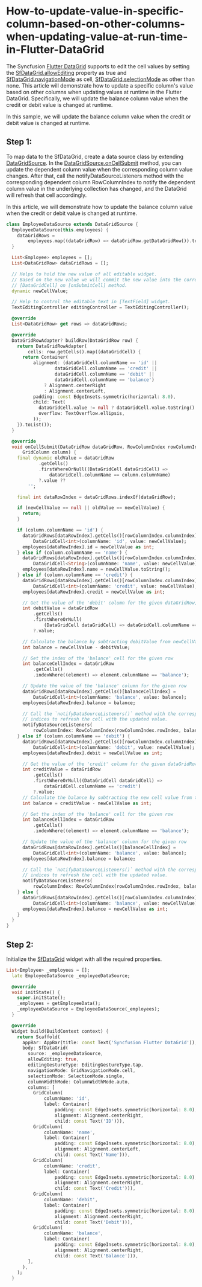 # How-to-update-value-in-specific-column-based-on-other-columns-when-updating-value-at-run-time-in-Flutter-DataGrid

The Syncfusion [Flutter DataGrid](https://www.syncfusion.com/flutter-widgets/flutter-datagrid) supports to edit the cell values by setting the [SfDataGrid.allowEditing](https://pub.dev/documentation/syncfusion_flutter_datagrid/latest/datagrid/SfDataGrid/allowEditing.html) property as true and [SfDataGrid.navigationMode](https://pub.dev/documentation/syncfusion_flutter_datagrid/latest/datagrid/SfDataGrid/navigationMode.html) as cell, [SfDataGrid.selectionMode](https://pub.dev/documentation/syncfusion_flutter_datagrid/latest/datagrid/SfDataGrid/selectionMode.html) as other than none.
This article will demonstrate how to update a specific column's value based on other columns when updating values at runtime in the Flutter DataGrid. Specifically, we will update the balance column value when the credit or debit value is changed at runtime.

In this sample, we will update the balance column value when the credit or debit value is changed at runtime.

## Step 1: 
To map data to the SfDataGrid, create a data source class by extending [DataGridSource](https://pub.dev/documentation/syncfusion_flutter_datagrid/latest/datagrid/DataGridSource-class.html). In the [DataGridSource.onCellSubmit](https://pub.dev/documentation/syncfusion_flutter_datagrid/latest/datagrid/DataGridSource/onCellSubmit.html) method, you can update the dependent column value when the corresponding column value changes. After that, call the notifyDataSourceListeners method with the corresponding dependent column RowColumnIndex to notify the dependent column value in the underlying collection has changed, and the DataGrid will refresh that cell accordingly.

In this article, we will demonstrate how to update the balance column value when the credit or debit value is changed at runtime.

```dart
class EmployeeDataSource extends DataGridSource {
  EmployeeDataSource(this.employees) {
    dataGridRows =
        employees.map((dataGridRow) => dataGridRow.getDataGridRow()).toList();
  }

  List<Employee> employees = [];
  List<DataGridRow> dataGridRows = [];

  // Helps to hold the new value of all editable widget.
  // Based on the new value we will commit the new value into the corresponding
  // [DataGridCell] on [onSubmitCell] method.
  dynamic newCellValue;

  // Help to control the editable text in [TextField] widget.
  TextEditingController editingController = TextEditingController();

  @override
  List<DataGridRow> get rows => dataGridRows;

  @override
  DataGridRowAdapter? buildRow(DataGridRow row) {
    return DataGridRowAdapter(
        cells: row.getCells().map((dataGridCell) {
      return Container(
          alignment: (dataGridCell.columnName == 'id' ||
                  dataGridCell.columnName == 'credit' ||
                  dataGridCell.columnName == 'debit' ||
                  dataGridCell.columnName == 'balance')
              ? Alignment.centerRight
              : Alignment.centerLeft,
          padding: const EdgeInsets.symmetric(horizontal: 8.0),
          child: Text(
            dataGridCell.value != null ? dataGridCell.value.toString() : "",
            overflow: TextOverflow.ellipsis,
          ));
    }).toList());
  }

  @override
  void onCellSubmit(DataGridRow dataGridRow, RowColumnIndex rowColumnIndex,
      GridColumn column) {
    final dynamic oldValue = dataGridRow
            .getCells()
            .firstWhereOrNull((DataGridCell dataGridCell) =>
                dataGridCell.columnName == column.columnName)
            ?.value ??
        '';

    final int dataRowIndex = dataGridRows.indexOf(dataGridRow);

    if (newCellValue == null || oldValue == newCellValue) {
      return;
    }

    if (column.columnName == 'id') {
      dataGridRows[dataRowIndex].getCells()[rowColumnIndex.columnIndex] =
          DataGridCell<int>(columnName: 'id', value: newCellValue);
      employees[dataRowIndex].id = newCellValue as int;
    } else if (column.columnName == 'name') {
      dataGridRows[dataRowIndex].getCells()[rowColumnIndex.columnIndex] =
          DataGridCell<String>(columnName: 'name', value: newCellValue);
      employees[dataRowIndex].name = newCellValue.toString();
    } else if (column.columnName == 'credit') {
      dataGridRows[dataRowIndex].getCells()[rowColumnIndex.columnIndex] =
          DataGridCell<int>(columnName: 'credit', value: newCellValue);
      employees[dataRowIndex].credit = newCellValue as int;

      // Get the value of the 'debit' column for the given dataGridRow,
      int debitValue = dataGridRow
          .getCells()
          .firstWhereOrNull(
              (DataGridCell dataGridCell) => dataGridCell.columnName == 'debit')
          ?.value;

      // Calculate the balance by subtracting debitValue from newCellValue
      int balance = newCellValue - debitValue;

      // Get the index of the 'balance' cell for the given row
      int balanceCellIndex = dataGridRow
          .getCells()
          .indexWhere((element) => element.columnName == 'balance');

      // Update the value of the 'balance' column for the given row
      dataGridRows[dataRowIndex].getCells()[balanceCellIndex] =
          DataGridCell<int>(columnName: 'balance', value: balance);
      employees[dataRowIndex].balance = balance;

      // Call the `notifyDataSourceListeners()` method with the corresponding row and column
      // indices to refresh the cell with the updated value.
      notifyDataSourceListeners(
          rowColumnIndex: RowColumnIndex(rowColumnIndex.rowIndex, balanceCellIndex));
    } else if (column.columnName == 'debit') {
      dataGridRows[dataRowIndex].getCells()[rowColumnIndex.columnIndex] =
          DataGridCell<int>(columnName: 'debit', value: newCellValue);
      employees[dataRowIndex].debit = newCellValue as int;

      // Get the value of the 'credit' column for the given dataGridRow,
      int creditValue = dataGridRow
          .getCells()
          .firstWhereOrNull((DataGridCell dataGridCell) =>
              dataGridCell.columnName == 'credit')
          ?.value;
      // Calculate the balance by subtracting the new cell value from the credit value.
      int balance = creditValue - newCellValue as int;

      // Get the index of the 'balance' cell for the given row
      int balanceCellIndex = dataGridRow
          .getCells()
          .indexWhere((element) => element.columnName == 'balance');

      // Update the value of the 'balance' column for the given row
      dataGridRows[dataRowIndex].getCells()[balanceCellIndex] =
          DataGridCell<int>(columnName: 'balance', value: balance);
      employees[dataRowIndex].balance = balance;

      // Call the `notifyDataSourceListeners()` method with the corresponding row and column
      // indices to refresh the cell with the updated value.
      notifyDataSourceListeners(
          rowColumnIndex: RowColumnIndex(rowColumnIndex.rowIndex, balanceCellIndex));
    } else {
      dataGridRows[dataRowIndex].getCells()[rowColumnIndex.columnIndex] =
          DataGridCell<int>(columnName: 'balance', value: newCellValue);
      employees[dataRowIndex].balance = newCellValue as int;
    }
  }
}

```

## Step 2: 
Initialize the [SfDataGrid](https://pub.dev/documentation/syncfusion_flutter_datagrid/latest/datagrid/SfDataGrid-class.html) widget with all the required properties.

```dart
List<Employee> _employees = [];
  late EmployeeDataSource _employeeDataSource;

  @override
  void initState() {
    super.initState();
    _employees = getEmployeeData();
    _employeeDataSource = EmployeeDataSource(_employees);
  }

  @override
  Widget build(BuildContext context) {
    return Scaffold(
      appBar: AppBar(title: const Text('Syncfusion Flutter DataGrid')),
      body: SfDataGrid(
        source: _employeeDataSource,
        allowEditing: true,
        editingGestureType: EditingGestureType.tap,
        navigationMode: GridNavigationMode.cell,
        selectionMode: SelectionMode.single,
        columnWidthMode: ColumnWidthMode.auto,
        columns: [
          GridColumn(
              columnName: 'id',
              label: Container(
                  padding: const EdgeInsets.symmetric(horizontal: 8.0),
                  alignment: Alignment.centerRight,
                  child: const Text('ID'))),
          GridColumn(
              columnName: 'name',
              label: Container(
                  padding: const EdgeInsets.symmetric(horizontal: 8.0),
                  alignment: Alignment.centerLeft,
                  child: const Text('Name'))),
          GridColumn(
              columnName: 'credit',
              label: Container(
                  padding: const EdgeInsets.symmetric(horizontal: 8.0),
                  alignment: Alignment.centerRight,
                  child: const Text('Credit'))),
          GridColumn(
              columnName: 'debit',
              label: Container(
                  padding: const EdgeInsets.symmetric(horizontal: 8.0),
                  alignment: Alignment.centerRight,
                  child: const Text('Debit'))),
          GridColumn(
              columnName: 'balance',
              label: Container(
                  padding: const EdgeInsets.symmetric(horizontal: 8.0),
                  alignment: Alignment.centerRight,
                  child: const Text('Balance'))),
        ],
      ),
    );
  }

```

